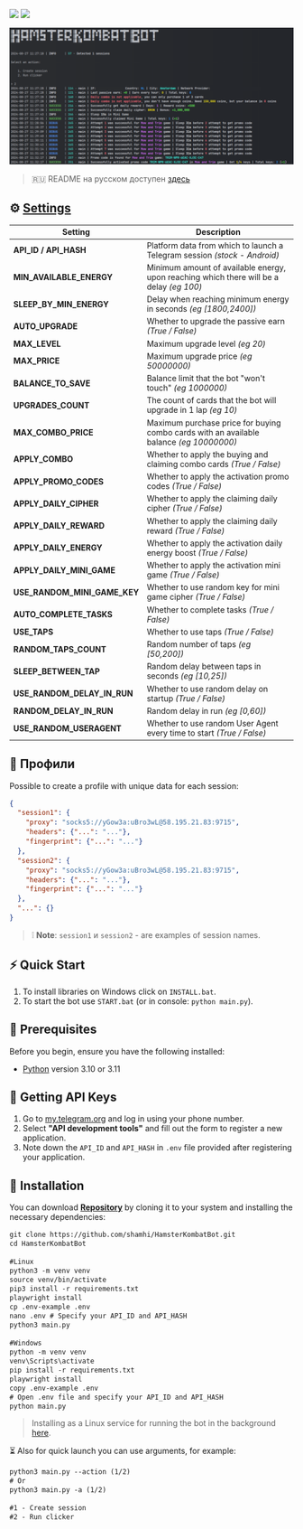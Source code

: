 [<img src="https://img.shields.io/badge/Telegram-%40Me-orange">](https://t.me/sho6ot)
[<img src="https://img.shields.io/badge/python-3.10%20%7C%203.11-blue">](https://www.python.org/downloads/)

![img1](.github/images/demo.png)

> 🇷🇺 README на русском доступен [здесь](README.md)

## ⚙ [Settings](https://github.com/shamhi/HamsterKombatBot/blob/main/.env-example)
| Setting                      | Description                                                                              |
|------------------------------|------------------------------------------------------------------------------------------|
| **API_ID / API_HASH**        | Platform data from which to launch a Telegram session _(stock - Android)_                |
| **MIN_AVAILABLE_ENERGY**     | Minimum amount of available energy, upon reaching which there will be a delay _(eg 100)_ |
| **SLEEP_BY_MIN_ENERGY**      | Delay when reaching minimum energy in seconds _(eg [1800,2400])_                         |
| **AUTO_UPGRADE**             | Whether to upgrade the passive earn _(True / False)_                                     |
| **MAX_LEVEL**                | Maximum upgrade level _(eg 20)_                                                          |
| **MAX_PRICE**                | Maximum upgrade price _(eg 50000000)_                                                    |
| **BALANCE_TO_SAVE**          | Balance limit that the bot "won't touch" _(eg 1000000)_                                  |
| **UPGRADES_COUNT**           | The count of cards that the bot will upgrade in 1 lap _(eg 10)_                          |
| **MAX_COMBO_PRICE**          | Maximum purchase price for buying combo cards with an available balance _(eg 10000000)_  |
| **APPLY_COMBO**              | Whether to apply the buying and claiming combo cards _(True / False)_                    |
| **APPLY_PROMO_CODES**        | Whether to apply the activation promo codes _(True / False)_                             |
| **APPLY_DAILY_CIPHER**       | Whether to apply the claiming daily cipher _(True / False)_                              |
| **APPLY_DAILY_REWARD**       | Whether to apply the claiming daily reward _(True / False)_                              |
| **APPLY_DAILY_ENERGY**       | Whether to apply the activation daily energy boost _(True / False)_                      |
| **APPLY_DAILY_MINI_GAME**    | Whether to apply the activation mini game _(True / False)_                               |
| **USE_RANDOM_MINI_GAME_KEY** | Whether to use random key for mini game cipher _(True / False)_                          |
| **AUTO_COMPLETE_TASKS**      | Whether to complete tasks _(True / False)_                                               |
| **USE_TAPS**                 | Whether to use taps _(True / False)_                                                     |
| **RANDOM_TAPS_COUNT**        | Random number of taps _(eg [50,200])_                                                    |
| **SLEEP_BETWEEN_TAP**        | Random delay between taps in seconds _(eg [10,25])_                                      |
| **USE_RANDOM_DELAY_IN_RUN**  | Whether to use random delay on startup _(True / False)_                          |
| **RANDOM_DELAY_IN_RUN**      | Random delay in run _(eg [0,60])_                                                        |
| **USE_RANDOM_USERAGENT**     | Whether to use random User Agent every time to start _(True / False)_                    |

## 📕 Профили
Possible to create a profile with unique data for each session:
```json
{
  "session1": {
    "proxy": "socks5://yGow3a:uBro3wL@58.195.21.83:9715",
    "headers": {"...": "..."},
    "fingerprint": {"...": "..."}
  },
  "session2": {
    "proxy": "socks5://yGow3a:uBro3wL@58.195.21.83:9715",
    "headers": {"...": "..."},
    "fingerprint": {"...": "..."}
  },
  "...": {}
}
```
> ❕ **Note**:  `session1` и `session2` - are examples of session names.

## ⚡ Quick Start
1. To install libraries on Windows click on `INSTALL.bat`.
2. To start the bot use `START.bat` (or in console: `python main.py`).

## 📌 Prerequisites
Before you begin, ensure you have the following installed:
- [Python](https://www.python.org/downloads/) version 3.10 or 3.11

## 📃 Getting API Keys
1. Go to [my.telegram.org](https://my.telegram.org) and log in using your phone number.
2. Select **"API development tools"** and fill out the form to register a new application.
3. Note down the `API_ID` and `API_HASH` in `.env` file provided after registering your application.

## 🧱 Installation
You can download [**Repository**](https://github.com/shamhi/HamsterKombatBot) by cloning it to your system and installing the necessary dependencies:
```shell
git clone https://github.com/shamhi/HamsterKombatBot.git
cd HamsterKombatBot

#Linux
python3 -m venv venv
source venv/bin/activate
pip3 install -r requirements.txt
playwright install
cp .env-example .env
nano .env # Specify your API_ID and API_HASH
python3 main.py

#Windows
python -m venv venv
venv\Scripts\activate
pip install -r requirements.txt
playwright install
copy .env-example .env
# Open .env file and specify your API_ID and API_HASH
python main.py
```
> Installing as a Linux service for running the bot in the background [here](docs/LINUX-SERVIS-INSTALL_EN.md).

⏳ Also for quick launch you can use arguments, for example:
```shell
python3 main.py --action (1/2)
# Or
python3 main.py -a (1/2)

#1 - Create session
#2 - Run clicker
```
